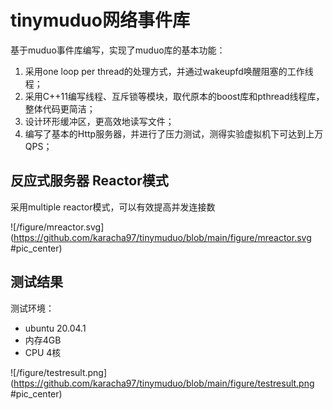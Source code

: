 # tinymuduo网络事件库


基于muduo事件库编写，实现了muduo库的基本功能：
1. 采用one loop per thread的处理方式，并通过wakeupfd唤醒阻塞的工作线程；
2. 采用C++11编写线程、互斥锁等模块，取代原本的boost库和pthread线程库，整体代码更简洁；
3. 设计环形缓冲区，更高效地读写文件；
4. 编写了基本的Http服务器，并进行了压力测试，测得实验虚拟机下可达到上万QPS；

## 反应式服务器 Reactor模式
采用multiple reactor模式，可以有效提高并发连接数

![/figure/mreactor.svg](https://github.com/karacha97/tinymuduo/blob/main/figure/mreactor.svg #pic_center) 

## 测试结果

测试环境：
- ubuntu 20.04.1
- 内存4GB
- CPU 4核

![/figure/testresult.png](https://github.com/karacha97/tinymuduo/blob/main/figure/testresult.png  #pic_center)
